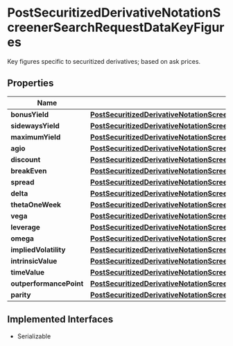 

# PostSecuritizedDerivativeNotationScreenerSearchRequestDataKeyFigures

Key figures specific to securitized derivatives; based on ask prices.

## Properties

Name | Type | Description | Notes
------------ | ------------- | ------------- | -------------
**bonusYield** | [**PostSecuritizedDerivativeNotationScreenerSearchRequestDataKeyFiguresBonusYield**](PostSecuritizedDerivativeNotationScreenerSearchRequestDataKeyFiguresBonusYield.md) |  |  [optional]
**sidewaysYield** | [**PostSecuritizedDerivativeNotationScreenerSearchRequestDataKeyFiguresSidewaysYield**](PostSecuritizedDerivativeNotationScreenerSearchRequestDataKeyFiguresSidewaysYield.md) |  |  [optional]
**maximumYield** | [**PostSecuritizedDerivativeNotationScreenerSearchRequestDataKeyFiguresMaximumYield**](PostSecuritizedDerivativeNotationScreenerSearchRequestDataKeyFiguresMaximumYield.md) |  |  [optional]
**agio** | [**PostSecuritizedDerivativeNotationScreenerSearchRequestDataKeyFiguresAgio**](PostSecuritizedDerivativeNotationScreenerSearchRequestDataKeyFiguresAgio.md) |  |  [optional]
**discount** | [**PostSecuritizedDerivativeNotationScreenerSearchRequestDataKeyFiguresDiscount**](PostSecuritizedDerivativeNotationScreenerSearchRequestDataKeyFiguresDiscount.md) |  |  [optional]
**breakEven** | [**PostSecuritizedDerivativeNotationScreenerSearchRequestDataKeyFiguresBreakEven**](PostSecuritizedDerivativeNotationScreenerSearchRequestDataKeyFiguresBreakEven.md) |  |  [optional]
**spread** | [**PostSecuritizedDerivativeNotationScreenerSearchRequestDataKeyFiguresSpread**](PostSecuritizedDerivativeNotationScreenerSearchRequestDataKeyFiguresSpread.md) |  |  [optional]
**delta** | [**PostSecuritizedDerivativeNotationScreenerSearchRequestDataKeyFiguresDelta**](PostSecuritizedDerivativeNotationScreenerSearchRequestDataKeyFiguresDelta.md) |  |  [optional]
**thetaOneWeek** | [**PostSecuritizedDerivativeNotationScreenerSearchRequestDataKeyFiguresThetaOneWeek**](PostSecuritizedDerivativeNotationScreenerSearchRequestDataKeyFiguresThetaOneWeek.md) |  |  [optional]
**vega** | [**PostSecuritizedDerivativeNotationScreenerSearchRequestDataKeyFiguresVega**](PostSecuritizedDerivativeNotationScreenerSearchRequestDataKeyFiguresVega.md) |  |  [optional]
**leverage** | [**PostSecuritizedDerivativeNotationScreenerSearchRequestDataKeyFiguresLeverage**](PostSecuritizedDerivativeNotationScreenerSearchRequestDataKeyFiguresLeverage.md) |  |  [optional]
**omega** | [**PostSecuritizedDerivativeNotationScreenerSearchRequestDataKeyFiguresOmega**](PostSecuritizedDerivativeNotationScreenerSearchRequestDataKeyFiguresOmega.md) |  |  [optional]
**impliedVolatility** | [**PostSecuritizedDerivativeNotationScreenerSearchRequestDataKeyFiguresImpliedVolatility**](PostSecuritizedDerivativeNotationScreenerSearchRequestDataKeyFiguresImpliedVolatility.md) |  |  [optional]
**intrinsicValue** | [**PostSecuritizedDerivativeNotationScreenerSearchRequestDataKeyFiguresIntrinsicValue**](PostSecuritizedDerivativeNotationScreenerSearchRequestDataKeyFiguresIntrinsicValue.md) |  |  [optional]
**timeValue** | [**PostSecuritizedDerivativeNotationScreenerSearchRequestDataKeyFiguresTimeValue**](PostSecuritizedDerivativeNotationScreenerSearchRequestDataKeyFiguresTimeValue.md) |  |  [optional]
**outperformancePoint** | [**PostSecuritizedDerivativeNotationScreenerSearchRequestDataKeyFiguresOutperformancePoint**](PostSecuritizedDerivativeNotationScreenerSearchRequestDataKeyFiguresOutperformancePoint.md) |  |  [optional]
**parity** | [**PostSecuritizedDerivativeNotationScreenerSearchRequestDataKeyFiguresParity**](PostSecuritizedDerivativeNotationScreenerSearchRequestDataKeyFiguresParity.md) |  |  [optional]


## Implemented Interfaces

* Serializable


